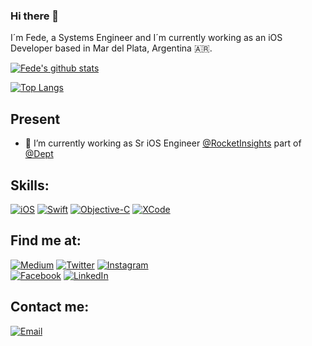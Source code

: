 ### Hi there 👋

I´m Fede, a Systems Engineer and I´m currently working as an iOS Developer based in Mar del Plata, Argentina :argentina:.

[![Fede's github stats](https://github-readme-stats.vercel.app/api?username=Fedenieto90&count_private=true&show_icons=true&theme=dark)](https://github.com/Fedenieto90/github-readme-stats)

[![Top Langs](https://github-readme-stats.vercel.app/api/top-langs/?username=Fedenieto90&theme=dark&langs_count=2&layout=compact)](https://github.com/Fedenieto90/github-readme-stats)

## Present
- 📱 I’m currently working as Sr iOS Engineer [@RocketInsights](https://www.rocketinsights.com) part of [@Dept](https://www.deptagency.com/)


## Skills:

[![iOS](https://img.shields.io/badge/iOS-3DDC84?style=for-the-badge&logo=apple&logoColor=white&labelColor=101010)]()
[![Swift](https://img.shields.io/badge/Swift-0095D5?style=for-the-badge&logo=swift&logoColor=white&labelColor=101010)]()
[![Objective-C](https://img.shields.io/badge/Objective_C-0095D5?style=for-the-badge&logo=swift&logoColor=white&labelColor=101010)]()
[![XCode](https://img.shields.io/badge/XCode-3DDC84?style=for-the-badge&logo=xcode&logoColor=white&labelColor=101010)]()

## Find me at:
[![Medium](https://img.shields.io/badge/Medium-@Fede_Nieto-9146FF?style=for-the-badge&logo=medium&logoColor=white&labelColor=101010)](https://medium.com/@fede_nieto)
[![Twitter](https://img.shields.io/badge/Twitter-@Fede_Nieto-1DA1F2?style=for-the-badge&logo=twitter&logoColor=white&labelColor=101010)](https://twitter.com/fede_nieto)
[![Instagram](https://img.shields.io/badge/Instagram-@Fede_Nieto-E4405F?style=for-the-badge&logo=instagram&logoColor=white&labelColor=101010)](https://instagram.com/fede_nieto)
</br>
[![Facebook](https://img.shields.io/badge/Facebook-@Fede_Nieto-1877F2?style=for-the-badge&logo=facebook&logoColor=white&labelColor=101010)](https://www.facebook.com/Fede.A.Nieto)
[![LinkedIn](https://img.shields.io/badge/LinkedIn-@Fede_nieto-0077B5?style=for-the-badge&logo=linkedin&logoColor=white&labelColor=101010)](https://www.linkedin.com/in/fedenieto/)


## Contact me:
[![Email](https://img.shields.io/badge/fedenieto90@gmail.com-my_personal_email-EC5252?style=for-the-badge&logo=gmail&logoColor=white&labelColor=101010)](mailto:fedenieto90@gmail.com)

<!--
**Fedenieto90/Fedenieto90** is a ✨ _special_ ✨ repository because its `README.md` (this file) appears on your GitHub profile.

Here are some ideas to get you started:

- 🔭 I’m currently working on ...
- 🌱 I’m currently learning ...
- 👯 I’m looking to collaborate on ...
- 🤔 I’m looking for help with ...
- 💬 Ask me about ...
- 📫 How to reach me: ...
- 😄 Pronouns: ...
- ⚡ Fun fact: ...
-->
